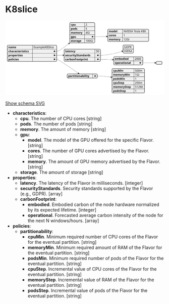 # K8slice

![Example SVG](../../svg/models/examples/flavor-types/k8slice.svg)

[Show schema SVG](../../svg/models/schemas/flavor-types/k8slice.svg)

- **characteristics**:
  - **cpu**. The number of CPU cores [string]
  - **pods**. The number of pods [string]
  - **memory**. The amount of memory [string]
  - **gpu**:
    - **model**. The model of the GPU offered for the specific Flavor. [string]
    - **cores**. The number of GPU cores advertised by the Flavor. [string]
    - **memory**. The amount of GPU memory advertised by the Flavor. [string]
  - **storage**. The amount of storage [string]
- **properties**:
  - **latency**. The latency of the Flavor in milliseconds. [integer]
  - **securityStandards**. Security standards supported by the Flavor (e.g., GDPR). [array]
  - **carbonFootprint**:
    - **embodied**. Embodied carbon of the node hardware normalized by its expected lifetime. [integer]
    - **operational**. Forecasted average carbon intensity of the node for the next N windows/hours. [array]
- **policies**:
  - **partitionability**:
    - **cpuMin**. Minimum required number of CPU cores of the Flavor for the eventual partition. [string]
    - **memoryMin**. Minimum required amount of RAM of the Flavor for the eventual partition. [string]
    - **podsMin**. Minimum required number of pods of the Flavor for the eventual partition. [string]
    - **cpuStep**. Incremental value of CPU cores of the Flavor for the eventual partition. [string]
    - **memoryStep**. Incremental value of RAM of the Flavor for the eventual partition. [string]
    - **podsStep**. Incremental value of pods of the Flavor for the eventual partition. [string]